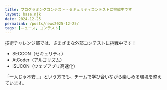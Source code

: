 ```yaml
---
title: プログラミングコンテスト・セキュリティコンテストに挑戦中です
layout: base.njk
date: 2024-12-25
permalink: /posts/news2025-12-25/
tags: [ニュース, コンテスト]
---
```


技術チャレンジ部では、さまざまな外部コンテストに挑戦中です！

- SECCON（セキュリティ）
- AtCoder（アルゴリズム）
- ISUCON（ウェブアプリ高速化）

「一人じゃ不安…」という方でも、チームで学び合いながら楽しめる環境を整えています。